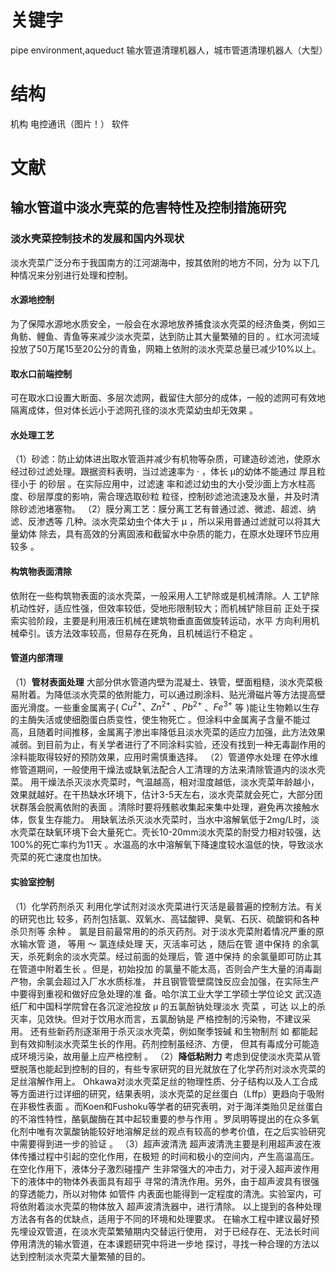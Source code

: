 # 关键字
pipe environment,aqueduct
输水管道清理机器人，城市管道清理机器人（大型）
# 结构
机构
电控通讯（图片！）
软件
# 文献
## 输水管道中淡水壳菜的危害特性及控制措施研究
### 淡水壳菜控制技术的发展和国内外现状
淡水壳菜广泛分布于我国南方的江河湖海中，按其依附的地方不同，分为
以下几种情况来分别进行处理和控制。
#### 水源地控制
为了保障水源地水质安全，一般会在水源地放养捕食淡水壳菜的经济鱼类，例如三角鲂、鲤鱼、青鱼等来减少淡水壳菜，达到防止其大量繁殖的目的 。红水河流域投放了50万尾15至20公分的青鱼，网箱上依附的淡水壳菜总量已减少10%以上。
#### 取水口前端控制
可在取水口设置大断面、多层次滤网，截留住大部分的成体，一般的滤网可有效地隔离成体，但对体长远小于滤网孔径的淡水壳菜幼虫却无效果 。
#### 水处理工艺
（1）砂滤：防止幼体进出取水管涵并减少有机物等杂质，可建造砂滤池，使原水经过砂过滤处理。跟据资料表明，当过滤速率为 · ，体长 μ的幼体不能通过 厚且粒径小于 的砂层 。在实际应用中，过滤速
率和滤过幼虫的大小受沙面上方水柱高度、砂层厚度的影响，需合理选取砂粒
粒径，控制砂滤池流速及水量，并及时清除砂滤池堵塞物。
（2）膜分离工艺：膜分离工艺有普通过滤、微滤、超滤、纳滤、反渗透等
几种。淡水壳菜幼虫个体大于 μ ，所以采用普通过滤就可以将其大量幼体
除去，具有高效的分离固液和截留水中杂质的能力，在原水处理环节应用较多
。
#### 构筑物表面清除
依附在一些构筑物表面的淡水壳菜，一般采用人工铲除或是机械清除。人
工铲除机动性好，适应性强，但效率较低，受地形限制较大；而机械铲除目前
正处于探索实验阶段，主要是利用液压机械在建筑物垂直面做旋转运动，水平
方向利用机械牵引。该方法效率较高，但易存在死角，且机械运行不稳定 。
#### 管道内部清理
（1）**管材表面处理**
大部分供水管道内壁为混凝土、铁管，壁面粗糙，淡水壳菜极易附着。为降低淡水壳菜的依附能力，可以通过刷涂料、贴光滑磁片等方法提高壁面光滑度。一些重金属离子( $Cu^{2+}$、$Zn^{2+}$ 、$Pb^{2+}$ 、$Fe^{3+}$ 等 )能让生物赖以生存的主酶失活或使细胞蛋白质变性，使生物死亡 。但涂料中金属离子含量不能过高，且随着时间推移，金属离子渗出率降低且淡水壳菜的适应力加强，此方法效果减弱。到目前为止，有关学者进行了不同涂料实验，还没有找到一种无毒副作用的涂料能取得较好的预防效果，应用时需慎重选择。
（2）管道停水处理
在停水维修管道期间，一般使用干燥法或缺氧法配合人工清理的方法来清除管道内的淡水壳菜。
用干燥法杀灭淡水壳菜时，气温越高，相对湿度越低，淡水壳菜年龄越小，效果就越好。在干热缺水环境下，估计3-5天左右，淡水壳菜就会死亡，大部分团状群落会脱离依附的表面 。清除时要将残骸收集起来集中处理，避免再次接触水体，恢复生存能力。
用缺氧法杀灭淡水壳菜时，当水中溶解氧低于2mg/L时，淡水壳菜在缺氧环境下会大量死亡。壳长10-20mm淡水壳菜的耐受力相对较强，达100%的死亡率约为11天 。水温高的水中溶解氧下降速度较水温低的快，导致淡水壳菜的死亡速度也加快。
#### 实验室控制
（1）化学药剂杀灭
利用化学试剂对淡水壳菜进行灭活是最普遍的控制方法。有关的研究也比
较多，药剂包括氯、双氧水、高锰酸钾、臭氧、石灰、硫酸铜和各种杀贝剂等
余种 。
氯是目前最常用的的杀灭药剂。对于淡水壳菜附着情况严重的原水输水管
道， 等用 ～ 氯连续处理 天，灭活率可达 ，随后在管
道中保持 的余氯 天，杀死剩余的淡水壳菜。经过前面的处理后，管
道中保持 的余氯量即可防止其在管道中附着生长 。但是，初始投加
的氯量不能太高，否则会产生大量的消毒副产物，余氯会超过入厂水水质标准，
并且钢管管壁腐蚀反应会加强，在实际生产中要得到重视和做好应急处理的准
备。哈尔滨工业大学工学硕士学位论文
武汉造纸厂和中国科学院曾在各沉淀池投放 μ 的五氯酚钠处理淡水
壳菜 ，可达 以上的杀灭率，见效快。但对于饮用水而言，五氯酚钠是
严格控制的污染物，不建议采用。
还有些新药剂逐渐用于杀灭淡水壳菜，例如聚季铵碱 和生物制剂 如
都能起到有效抑制淡水壳菜生长的作用。药剂控制虽经济、方便，
但其有毒成分可能造成环境污染，故用量上应严格控制 。
（2）**降低粘附力**
考虑到促使淡水壳菜从管壁脱落也能起到控制的目的，有些专家研究的目光就放在了化学药剂对淡水壳菜的足丝溶解作用上。 Ohkawa对淡水壳菜足丝的物理性质、分子结构以及人工合成等方面进行过详细的研究，结果表明，淡水壳菜的足丝蛋白（Lffp）更趋向于吸附在非极性表面 。而Koen和Fushoku等学者的研究表明，对于海洋类贻贝足丝蛋白的不溶性特性，酪氨酸酶在其中起较重要的参与作用 。罗凤明等提出的在众多氧化剂中唯有次氯酸钠能较好地溶解足丝的观点有较高的参考价值，在之后实验研究中需要得到进一步的验证 。
（3）超声波清洗
超声波清洗主要是利用超声波在液体传播过程中引起的空化作用，在极短
的时间和极小的空间内，产生高温高压。在空化作用下，液体分子激烈碰撞产
生非常强大的冲击力，对于浸入超声波作用下的液体中的物体外表面具有超乎
寻常的清洗作用。另外，由于超声波具有很强的穿透能力，所以对物体 如管件
内表面也能得到一定程度的清洗。实验室内，可将依附着淡水壳菜的物体放入
超声波清洗器中，进行清除。
以上提到的各种处理方法各有各的优缺点，适用于不同的环境和处理要求。
在输水工程中建议最好预先埋设双管道，在淡水壳菜繁殖期内交替运行使用，
对于已经存在、无法长时间停用清洗的输水管道，在本课题研究中将进一步地
探讨，寻找一种合理的方法以达到控制淡水壳菜大量繁殖的目的。